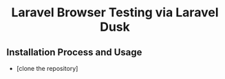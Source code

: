 # <p align="center"> Laravel Browser Testing via Laravel Dusk</p>

## Installation Process and Usage

- [clone the repository]
